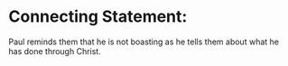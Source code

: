 # Connecting Statement:

Paul reminds them that he is not boasting as he tells them about what he has done through Christ.